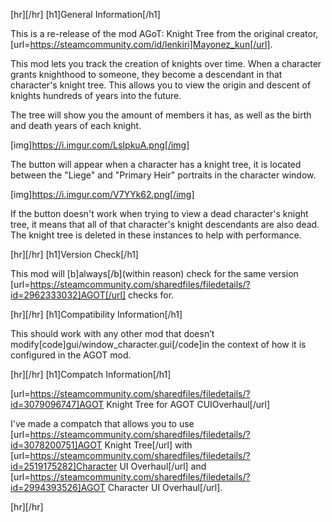 [hr][/hr]
[h1]General Information[/h1]

This is a re-release of the mod AGoT: Knight Tree from the original creator, [url=https://steamcommunity.com/id/lenkiri]Mayonez_kun[/url].

This mod lets you track the creation of knights over time. When a character grants knighthood to someone, they become a descendant in that character's knight tree. This allows you to view the origin and descent of knights hundreds of years into the future.

The tree will show you the amount of members it has, as well as the birth and death years of each knight.

[img]https://i.imgur.com/LsIpkuA.png[/img]

The button will appear when a character has a knight tree, it is located between the "Liege" and "Primary Heir" portraits in the character window.

[img]https://i.imgur.com/V7YYk62.png[/img]

If the button doesn't work when trying to view a dead character's knight tree, it means that all of that character's knight descendants are also dead. The knight tree is deleted in these instances to help with performance.

[hr][/hr]
[h1]Version Check[/h1]

This mod will [b]always[/b](within reason) check for the same version [url=https://steamcommunity.com/sharedfiles/filedetails/?id=2962333032]AGOT[/url] checks for.

[hr][/hr]
[h1]Compatibility Information[/h1]

This should work with any other mod that doesn’t modify[code]gui/window_character.gui[/code]in the context of how it is configured in the AGOT mod.

[hr][/hr]
[h1]Compatch Information[/h1]

[url=https://steamcommunity.com/sharedfiles/filedetails/?id=3079096747]AGOT Knight Tree for AGOT CUIOverhaul[/url]

I've made a compatch that allows you to use [url=https://steamcommunity.com/sharedfiles/filedetails/?id=3078200751]AGOT Knight Tree[/url] with [url=https://steamcommunity.com/sharedfiles/filedetails/?id=2519175282]Character UI Overhaul[/url] and [url=https://steamcommunity.com/sharedfiles/filedetails/?id=2994393526]AGOT Character UI Overhaul[/url].

[hr][/hr]
